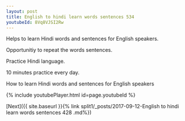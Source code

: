```yaml
---
layout: post
title: English to hindi learn words sentences 534 
youtubeId: 8Vq8VJSI2Rw
---
```

 
 
Helps to learn Hindi words and sentences for English speakers.

Opportunitiy to repeat the words sentences. 

Practice Hindi language. 
 
10 minutes practice every day. 
 
How to learn Hindi words and sentences for English speakers 
 
{% include youtubePlayer.html id=page.youtubeId %}
 
 
[Next]({{ site.baseurl }}{% link  split1/_posts/2017-09-12-English to hindi learn words sentences 428 .md%})
 
